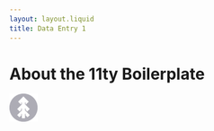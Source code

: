 ```yaml
---
layout: layout.liquid
title: Data Entry 1
---
```


# About the 11ty **Boilerplate**
<img class="about" alt="pine" src="/images/pine.png" width="50" />